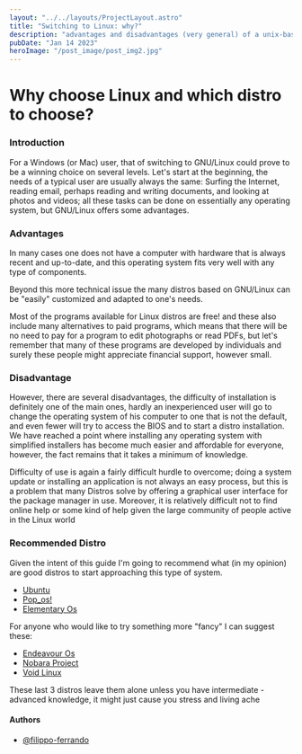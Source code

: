 ```yaml
---
layout: "../../layouts/ProjectLayout.astro"
title: "Switching to Linux: why?"
description: "advantages and disadvantages (very general) of a unix-based system"
pubDate: "Jan 14 2023"
heroImage: "/post_image/post_img2.jpg"
---
```

# Why choose Linux and which distro to choose?

### Introduction
For a Windows (or Mac) user, that of switching to GNU/Linux could prove to be a winning choice on several levels. Let's start at the beginning, the needs of a typical user are usually always the same: Surfing the Internet, reading email, perhaps reading and writing documents, and looking at photos and videos; all these tasks can be done on essentially any operating system, but GNU/Linux offers some advantages.

### Advantages
In many cases one does not have a computer with hardware that is always recent and up-to-date, and this operating system fits very well with any type of components.

Beyond this more technical issue the many distros based on GNU/Linux can be "easily" customized and adapted to one's needs.

Most of the programs available for Linux distros are free! and these also include many alternatives to paid programs, which means that there will be no need to pay for a program to edit photographs or read PDFs, but let's remember that many of these programs are developed by individuals and surely these people might appreciate financial support, however small.

### Disadvantage
However, there are several disadvantages, the difficulty of installation is definitely one of the main ones, hardly an inexperienced user will go to change the operating system of his computer to one that is not the default, and even fewer will try to access the BIOS and to start a distro installation.
We have reached a point where installing any operating system with simplified installers has become much easier and affordable for everyone, however, the fact remains that it takes a minimum of knowledge.

Difficulty of use is again a fairly difficult hurdle to overcome; doing a system update or installing an application is not always an easy process, but this is a problem that many Distros solve by offering a graphical user interface for the package manager in use.
Moreover, it is relatively difficult not to find online help or some kind of help given the large community of people active in the Linux world

### Recommended Distro
Given the intent of this guide I'm going to recommend what (in my opinion) are good distros to start approaching this type of system.
- [Ubuntu](https://www.ubuntu-it.org/)
- [Pop_os!](https://pop.system76.com/)
- [Elementary Os](https://elementary.io/)<br>

For anyone who would like to try something more "fancy" I can suggest these:
- [Endeavour Os](https://endeavouros.com/)
- [Nobara Project](https://nobaraproject.org/)
- [Void Linux](https://voidlinux.org/)<br>

These last 3 distros leave them alone unless you have intermediate - advanced knowledge, it might just cause you stress and living ache

#### Authors

- [@filippo-ferrando](https://www.github.com/filippo-ferrando)

